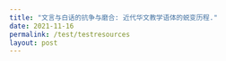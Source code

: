```yaml
---
title: "文言与白话的抗争与磨合: 近代华文教学语体的蜕变历程."
date: 2021-11-16
permalink: /test/testresources
layout: post
---
```

